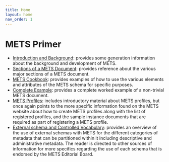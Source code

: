 ```yaml
---
title: Home
layout: home
nav_order: 1
---
```


# METS Primer

* [Introduction and Background](intro_background.html): provides some generation information about the background and development of METS.
* [Sections of a METS Document](mets_sections.html): provides reference about the various major sections of a METS document.
* [METS Cookbook](mets_cookbook.html): provides examples of how to use the various elements and attributes of the METS schema for specific purposes.
* [Complete Example](complete_example.html): provides a complete worked example of a non-trivial METS document.
* [METS Profiles](mets_profiles.html): includes introductory material about METS profiles, but once again points to the more specific information found on the METS website about how to create METS profiles along with the list of registered profiles, and the sample instance documents that are required as part of registering a METS profile.
* [External schema and Controlled Vocabulary](external_schema_vocabulary.html): provides an overview of the use of external schemas with METS for the different categories of metadata that can be partitioned within it including descriptive and administrative metadata.  The reader is directed to other sources of information for more specifics regarding the use of each schema that is endorsed by the METS Editorial Board.  
